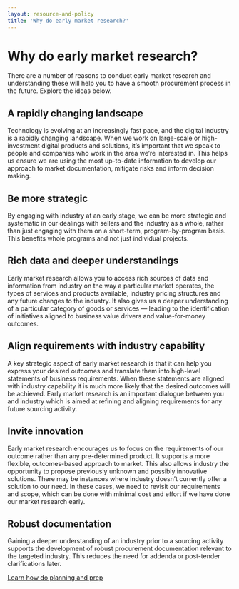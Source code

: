 ```yaml
---
layout: resource-and-policy
title: 'Why do early market research?'
---
```


# Why do early market research?

There are a number of reasons to conduct early market research and understanding these will help you to have a smooth procurement process in the future. Explore the ideas below.

## A rapidly changing landscape

Technology is evolving at an increasingly fast pace, and the digital industry is a rapidly changing landscape. When we work on large-scale or high-investment digital products and solutions, it’s important that we speak to people and companies who work in the area we’re interested in. This helps us ensure we are using the most up-to-date information to develop our approach to market documentation, mitigate risks and inform decision making.

## Be more strategic

By engaging with industry at an early stage, we can be more strategic and systematic in our dealings with sellers and the industry as a whole, rather than just engaging with them on a short-term, program-by-program basis. This benefits whole programs and not just individual projects.

## Rich data and deeper understandings

Early market research allows you to access rich sources of data and information from industry on the way a particular market operates, the types of services and products available, industry pricing structures and any future changes to the industry. It also gives us a deeper understanding of a particular category of goods or services — leading to the identification of initiatives aligned to business value drivers and value-for-money outcomes.

## Align requirements with industry capability

A key strategic aspect of early market research is that it can help you express your desired outcomes and translate them into high-level statements of business requirements. When these statements are aligned with industry capability it is much more likely that the desired outcomes will be achieved.
Early market research is an important dialogue between you and industry which is aimed at refining and aligning requirements for any future sourcing activity.

## Invite innovation

Early market research encourages us to focus on the requirements of our outcome rather than any pre-determined product. It supports a more flexible, outcomes-based approach to market. This also allows industry the opportunity to propose previously unknown and possibly innovative solutions.
There may be instances where industry doesn’t currently offer a solution to our need. In these cases, we need to revisit our requirements and scope, which can be done with minimal cost and effort if we have done our market research early.

## Robust documentation

Gaining a deeper understanding of an industry prior to a sourcing activity supports the development of robust procurement documentation relevant to the targeted industry. This reduces the need for addenda or post-tender clarifications later.

[Learn how do planning and prep](/buyer/resources-and-policies/planning-and-prep)
